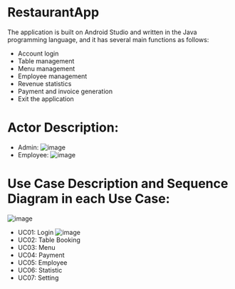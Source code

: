 # RestaurantApp
The application is built on Android Studio and written in the Java programming language, and it has several main functions as follows:

-  Account login
-  Table management
-  Menu management
-  Employee management
-  Revenue statistics
-  Payment and invoice generation
-  Exit the application
# Actor Description:
-  Admin:
![image](https://github.com/Sinhleba/RestaurantApp/assets/94295124/9084b1bb-a080-4273-bde1-d3b5af0f9138)
-  Employee:
![image](https://github.com/Sinhleba/RestaurantApp/assets/94295124/1c1a8bd9-2512-426a-b8b6-912afe282b06)

# Use Case Description and Sequence Diagram in each Use Case:
![image](https://github.com/Sinhleba/RestaurantApp/assets/94295124/0a802ed6-6fa6-4553-bd5a-1a0ec28c2041)
-  UC01: Login
![image](https://github.com/Sinhleba/RestaurantApp/assets/94295124/3c9548ca-30ed-42d0-8cac-096415ceb0e5)
-  UC02: Table Booking
-  UC03: Menu
-  UC04: Payment
-  UC05: Employee
-  UC06: Statistic
-  UC07: Setting

